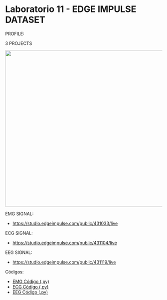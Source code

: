 # Laboratorio 11 - EDGE IMPULSE DATASET

PROFILE:

3 PROJECTS 
<p align="center">
  <img width="700" height="500" src="https://github.com/NadAbiO/IntroSeniales/assets/89549012/e8f47dac-55f3-4bcd-abfb-3906d2a53cf5">
</p> 


EMG SIGNAL:
- https://studio.edgeimpulse.com/public/431033/live

ECG SIGNAL:
- https://studio.edgeimpulse.com/public/431104/live

EEG SIGNAL:
- https://studio.edgeimpulse.com/public/431119/live

Códigos:
- [EMG Código (.py)](https://github.com/NadAbiO/IntroSeniales/blob/a43600bd1bad1b2e1fd623d467ff948b4c7cb019/ISB/Laboratorios/Lab11_EdgeImpulse/edge_impulse_fin.py)
- [ECG Código (.py)](https://github.com/NadAbiO/IntroSeniales/blob/0da34f6f247b27d6575eeb9bb111714894c7c134/ISB/Laboratorios/Lab11_EdgeImpulse/EI_ECG.py)
- [EEG Código (.py)]()
